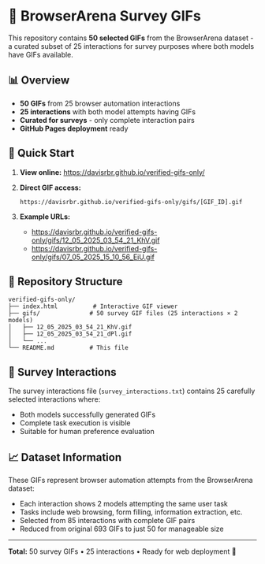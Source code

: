 # 🤖 BrowserArena Survey GIFs

This repository contains **50 selected GIFs** from the BrowserArena dataset - a curated subset of 25 interactions for survey purposes where both models have GIFs available.

## 📊 Overview

- **50 GIFs** from 25 browser automation interactions
- **25 interactions** with both model attempts having GIFs
- **Curated for surveys** - only complete interaction pairs
- **GitHub Pages deployment** ready

## 🚀 Quick Start

1. **View online:** https://davisrbr.github.io/verified-gifs-only/

2. **Direct GIF access:**
   ```
   https://davisrbr.github.io/verified-gifs-only/gifs/[GIF_ID].gif
   ```

3. **Example URLs:**
   - https://davisrbr.github.io/verified-gifs-only/gifs/12_05_2025_03_54_21_KhV.gif
   - https://davisrbr.github.io/verified-gifs-only/gifs/07_05_2025_15_10_56_EiU.gif

## 📁 Repository Structure

```
verified-gifs-only/
├── index.html          # Interactive GIF viewer
├── gifs/              # 50 survey GIF files (25 interactions × 2 models)
│   ├── 12_05_2025_03_54_21_KhV.gif
│   ├── 12_05_2025_03_54_21_dPl.gif
│   └── ...
└── README.md          # This file
```

## 🎯 Survey Interactions

The survey interactions file (`survey_interactions.txt`) contains 25 carefully selected interactions where:
- Both models successfully generated GIFs
- Complete task execution is visible
- Suitable for human preference evaluation

## 📈 Dataset Information

These GIFs represent browser automation attempts from the BrowserArena dataset:
- Each interaction shows 2 models attempting the same user task
- Tasks include web browsing, form filling, information extraction, etc.
- Selected from 85 interactions with complete GIF pairs
- Reduced from original 693 GIFs to just 50 for manageable size

---

**Total:** 50 survey GIFs • 25 interactions • Ready for web deployment 🚀